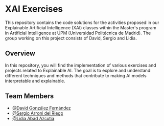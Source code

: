 # XAI Exercises

This repository contains the code solutions for the activities proposed in our Explainable Artificial Intelligence (XAI) classes within the Master's program in Artificial Intelligence at UPM (Universidad Politécnica de Madrid). The group working on this project consists of David, Sergio and Lidia.

## Overview

In this repository, you will find the implementation of various exercises and projects related to Explainable AI. The goal is to explore and understand different techniques and methods that contribute to making AI models interpretable and explainable.

## Team Members

- [@David González Fernández](https://github.com/DavidGonzalezFernandez/)
- [@Sergio Arroni del Riego](https://github.com/SergioArroni)
- [@Lidia Abad Azcutia](https://github.com/lidiaabad)
